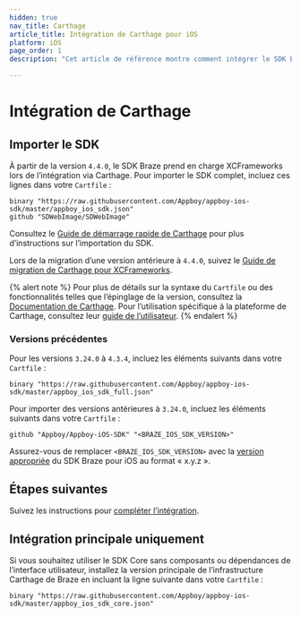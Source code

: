 ```yaml
---
hidden: true
nav_title: Carthage
article_title: Intégration de Carthage pour iOS
platform: iOS
page_order: 1
description: "Cet article de référence montre comment intégrer le SDK Braze à l’aide de Carthage pour iOS."

---
```


# Intégration de Carthage

## Importer le SDK

À partir de la version `4.4.0`, le SDK Braze prend en charge XCFrameworks lors de l’intégration via Carthage. Pour importer le SDK complet, incluez ces lignes dans votre `Cartfile` :
```
binary "https://raw.githubusercontent.com/Appboy/appboy-ios-sdk/master/appboy_ios_sdk.json"
github "SDWebImage/SDWebImage"
```

Consultez le [Guide de démarrage rapide de Carthage][1] pour plus d’instructions sur l’importation du SDK.

Lors de la migration d’une version antérieure à `4.4.0`, suivez le [Guide de migration de Carthage pour XCFrameworks][2].

{% alert note %}
Pour plus de détails sur la syntaxe du `Cartfile` ou des fonctionnalités telles que l’épinglage de la version, consultez la [Documentation de Carthage](https://github.com/Carthage/Carthage/blob/master/Documentation/Artifacts.md#cartfile). 
Pour l’utilisation spécifique à la plateforme de Carthage, consultez leur [guide de l’utilisateur](https://github.com/Carthage/Carthage#if-youre-building-for-ios-tvos-or-watchos).
{% endalert %}

### Versions précédentes

Pour les versions `3.24.0` à `4.3.4`, incluez les éléments suivants dans votre `Cartfile` :
```
binary "https://raw.githubusercontent.com/Appboy/appboy-ios-sdk/master/appboy_ios_sdk_full.json"
```

Pour importer des versions antérieures à `3.24.0`, incluez les éléments suivants dans votre `Cartfile` :
```
github "Appboy/Appboy-iOS-SDK" "<BRAZE_IOS_SDK_VERSION>"
```

Assurez-vous de remplacer `<BRAZE_IOS_SDK_VERSION>` avec la [version appropriée][4] du SDK Braze pour iOS au format « x.y.z ».

## Étapes suivantes

Suivez les instructions pour [compléter l’intégration][5].

## Intégration principale uniquement

Si vous souhaitez utiliser le SDK Core sans composants ou dépendances de l’interface utilisateur, installez la version principale de l’infrastructure Carthage de Braze en incluant la ligne suivante dans votre `Cartfile` :

```
binary "https://raw.githubusercontent.com/Appboy/appboy-ios-sdk/master/appboy_ios_sdk_core.json"
```

[1]: https://github.com/Carthage/Carthage#quick-start
[2]: https://github.com/Carthage/Carthage#migrating-a-project-from-framework-bundles-to-xcframeworks
[4]: https://github.com/Appboy/appboy-ios-sdk/releases
[5]: {{site.baseurl}}/developer_guide/platform_integration_guides/swift/initial_sdk_setup/completing_integration/
[6]: https://github.com/Carthage/Carthage/blob/master/Documentation/Artifacts.md#cartfile
